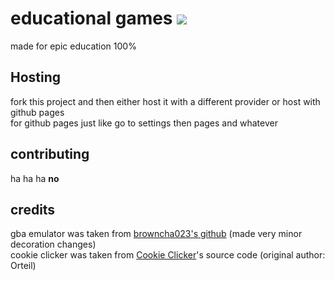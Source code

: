 # educational games <img src="https://img.shields.io/badge/bored-yes-critical?style=for-the-badge&logo=appveyor"/>
made for epic education 100%
## Hosting
fork this project and then either host it with a different provider or host with github pages <br>
for github pages just like go to settings then pages and whatever
## contributing
ha ha ha **no**
## credits
gba emulator was taken from [browncha023's github](https://github.com/Browncha023/GBA) (made very minor decoration changes) <br>
cookie clicker was taken from [Cookie Clicker](https://orteil.dashnet.org/cookieclicker/)'s source code (original author: Orteil)


